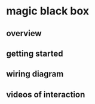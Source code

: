 # magic black box

## overview


## getting started


## wiring diagram


## videos of interaction

